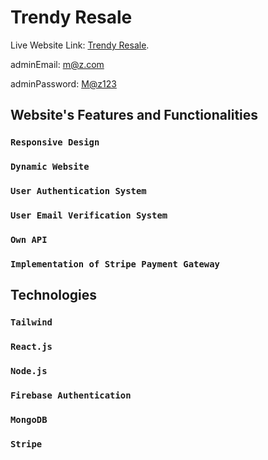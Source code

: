 # Trendy Resale

Live Website Link: [Trendy Resale](https://trendy-resale.web.app/).

adminEmail: <m@z.com>

adminPassword: <M@z123>

## Website's Features and Functionalities

### `Responsive Design`

### `Dynamic Website`

### `User Authentication System`

### `User Email Verification System`

### `Own API`

### `Implementation of Stripe Payment Gateway`

## Technologies

### `Tailwind`

### `React.js`

### `Node.js`

### `Firebase Authentication`

### `MongoDB`

### `Stripe`
